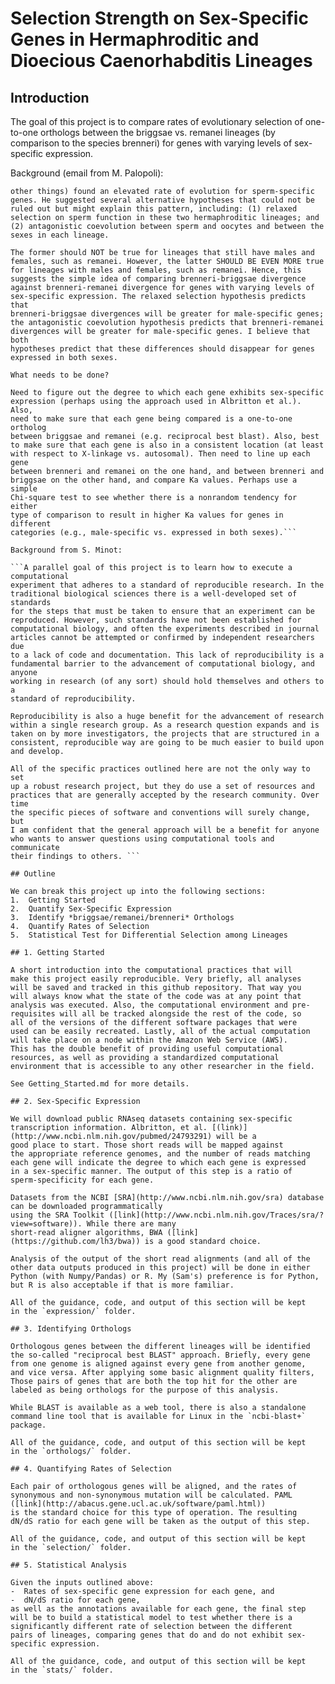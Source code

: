 # Selection Strength on Sex-Specific Genes in Hermaphroditic and Dioecious Caenorhabditis Lineages

## Introduction

The goal of this project is to compare rates of evolutionary selection 
of one-to-one orthologs between the briggsae vs. remanei lineages (by 
comparison to the species brenneri) for genes with varying levels of 
sex-specific expression.

Background (email from M. Palopoli):

```Cutter (2005) compared genes between briggsae and elegans and (among
other things) found an elevated rate of evolution for sperm-specific
genes. He suggested several alternative hypotheses that could not be
ruled out but might explain this pattern, including: (1) relaxed
selection on sperm function in these two hermaphroditic lineages; and
(2) antagonistic coevolution between sperm and oocytes and between the
sexes in each lineage.

The former should NOT be true for lineages that still have males and
females, such as remanei. However, the latter SHOULD BE EVEN MORE true
for lineages with males and females, such as remanei. Hence, this
suggests the simple idea of comparing brenneri-briggsae divergence
against brenneri-remanei divergence for genes with varying levels of
sex-specific expression. The relaxed selection hypothesis predicts that
brenneri-briggsae divergences will be greater for male-specific genes;
the antagonistic coevolution hypothesis predicts that brenneri-remanei
divergences will be greater for male-specific genes. I believe that both
hypotheses predict that these differences should disappear for genes
expressed in both sexes.

What needs to be done?

Need to figure out the degree to which each gene exhibits sex-specific
expression (perhaps using the approach used in Albritton et al.). Also, 
need to make sure that each gene being compared is a one-to-one ortholog 
between briggsae and remanei (e.g. reciprocal best blast). Also, best 
to make sure that each gene is also in a consistent location (at least 
with respect to X-linkage vs. autosomal). Then need to line up each gene 
between brenneri and remanei on the one hand, and between brenneri and 
briggsae on the other hand, and compare Ka values. Perhaps use a simple 
Chi-square test to see whether there is a nonrandom tendency for either 
type of comparison to result in higher Ka values for genes in different 
categories (e.g., male-specific vs. expressed in both sexes).```

Background from S. Minot:

```A parallel goal of this project is to learn how to execute a computational 
experiment that adheres to a standard of reproducible research. In the 
traditional biological sciences there is a well-developed set of standards 
for the steps that must be taken to ensure that an experiment can be 
reproduced. However, such standards have not been established for 
computational biology, and often the experiments described in journal 
articles cannot be attempted or confirmed by independent researchers due 
to a lack of code and documentation. This lack of reproducibility is a 
fundamental barrier to the advancement of computational biology, and anyone
working in research (of any sort) should hold themselves and others to a
standard of reproducibility. 

Reproducibility is also a huge benefit for the advancement of research 
within a single research group. As a research question expands and is 
taken on by more investigators, the projects that are structured in a 
consistent, reproducible way are going to be much easier to build upon
and develop. 

All of the specific practices outlined here are not the only way to set
up a robust research project, but they do use a set of resources and 
practices that are generally accepted by the research community. Over time
the specific pieces of software and conventions will surely change, but 
I am confident that the general approach will be a benefit for anyone 
who wants to answer questions using computational tools and communicate
their findings to others. ```

## Outline

We can break this project up into the following sections:
1.  Getting Started
2.  Quantify Sex-Specific Expression
3.  Identify *briggsae/remanei/brenneri* Orthologs
4.  Quantify Rates of Selection
5.  Statistical Test for Differential Selection among Lineages

## 1. Getting Started

A short introduction into the computational practices that will
make this project easily reproducible. Very briefly, all analyses
will be saved and tracked in this github repository. That way you
will always know what the state of the code was at any point that 
analysis was executed. Also, the computational environment and pre-
requisites will all be tracked alongside the rest of the code, so
all of the versions of the different software packages that were
used can be easily recreated. Lastly, all of the actual computation
will take place on a node within the Amazon Web Service (AWS). 
This has the double benefit of providing useful computational 
resources, as well as providing a standardized computational 
environment that is accessible to any other researcher in the field. 

See Getting_Started.md for more details. 

## 2. Sex-Specific Expression

We will download public RNAseq datasets containing sex-specific
transcription information. Albritton, et al. [(link)](http://www.ncbi.nlm.nih.gov/pubmed/24793291) will be a
good place to start. Those short reads will be mapped against
the appropriate reference genomes, and the number of reads matching 
each gene will indicate the degree to which each gene is expressed
in a sex-specific manner. The output of this step is a ratio of 
sperm-specificity for each gene. 

Datasets from the NCBI [SRA](http://www.ncbi.nlm.nih.gov/sra) database can be downloaded programmatically 
using the SRA Toolkit ([link](http://www.ncbi.nlm.nih.gov/Traces/sra/?view=software)). While there are many 
short-read aligner algorithms, BWA ([link](https://github.com/lh3/bwa)) is a good standard choice.

Analysis of the output of the short read alignments (and all of the
other data outputs produced in this project) will be done in either 
Python (with Numpy/Pandas) or R. My (Sam's) preference is for Python,
but R is also acceptable if that is more familiar.

All of the guidance, code, and output of this section will be kept 
in the `expression/` folder. 

## 3. Identifying Orthologs

Orthologous genes between the different lineages will be identified 
the so-called "reciprocal best BLAST" approach. Briefly, every gene
from one genome is aligned against every gene from another genome, 
and vice versa. After applying some basic alignment quality filters, 
Those pairs of genes that are both the top hit for the other are 
labeled as being orthologs for the purpose of this analysis. 

While BLAST is available as a web tool, there is also a standalone
command line tool that is available for Linux in the `ncbi-blast+` 
package. 

All of the guidance, code, and output of this section will be kept 
in the `orthologs/` folder. 

## 4. Quantifying Rates of Selection

Each pair of orthologous genes will be aligned, and the rates of 
synonymous and non-synonymous mutation will be calculated. PAML ([link](http://abacus.gene.ucl.ac.uk/software/paml.html)) 
is the standard choice for this type of operation. The resulting 
dN/dS ratio for each gene will be taken as the output of this step. 

All of the guidance, code, and output of this section will be kept 
in the `selection/` folder. 

## 5. Statistical Analysis

Given the inputs outlined above:
-  Rates of sex-specific gene expression for each gene, and
-  dN/dS ratio for each gene,
as well as the annotations available for each gene, the final step
will be to build a statistical model to test whether there is a 
significantly different rate of selection between the different
pairs of lineages, comparing genes that do and do not exhibit sex-
specific expression. 

All of the guidance, code, and output of this section will be kept 
in the `stats/` folder. 
